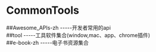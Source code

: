 # CommonTools<br>
##Awesome_APIs-zh       -----开发者常用的api<br>
##tool  		-----工具软件集合(window,mac、app、chrome插件)<br>
##e-book-zh 		-----电子书资源集合<br>
